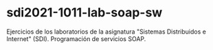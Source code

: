 # sdi2021-1011-lab-soap-sw
Ejercicios de los laboratorios de la asignatura "Sistemas Distribuidos e Internet" (SDI). Programación de servicios SOAP. 
